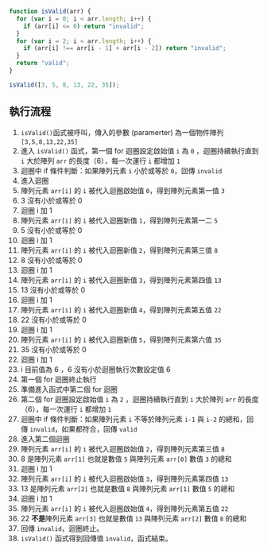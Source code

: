```js
function isValid(arr) {
  for (var i = 0; i < arr.length; i++) {
    if (arr[i] <= 0) return "invalid";
  }
  for (var i = 2; i < arr.length; i++) {
    if (arr[i] !== arr[i - 1] + arr[i - 2]) return "invalid";
  }
  return "valid";
}

isValid([3, 5, 8, 13, 22, 35]);
```

## 執行流程

1. `isValid()`函式被呼叫，傳入的參數 (paramerter) 為一個物件陣列 `[3,5,8,13,22,35]`
2. 進入 `isValid()` 函式，第一個 for 迴圈設定啟始值 `i` 為 `0` ，迴圈持續執行直到 `i` 大於陣列 `arr` 的長度（6），每一次運行 `i` 都增加 `1`
3. 迴圈中 if 條件判斷：如果陣列元素 `i` 小於或等於 `0`，回傳 `invalid`
4. 進入迴圈
5. 陣列元素 `arr[i]` 的 `i` 被代入迴圈啟始值 `0`，得到陣列元素第一值 `3`
6. 3 沒有小於或等於 0
7. 迴圈 i 加 1
8. 陣列元素 `arr[i]` 的 `i` 被代入迴圈新值 `1`，得到陣列元素第一二 `5`
9. 5 沒有小於或等於 0
10. 迴圈 i 加 1
11. 陣列元素 `arr[i]` 的 `i` 被代入迴圈新值 `2`，得到陣列元素第三值 `8`
12. 8 沒有小於或等於 0
13. 迴圈 i 加 1
14. 陣列元素 `arr[i]` 的 `i` 被代入迴圈新值 `3`，得到陣列元素第四值 `13`
15. 13 沒有小於或等於 0
16. 迴圈 i 加 1
17. 陣列元素 `arr[i]` 的 `i` 被代入迴圈新值 `4`，得到陣列元素第五值 `22`
18. 22 沒有小於或等於 0
19. 迴圈 i 加 1
20. 陣列元素 `arr[i]` 的 `i` 被代入迴圈新值 `5`，得到陣列元素第六值 `35`
21. 35 沒有小於或等於 0
22. 迴圈 i 加 1
23. i 目前值為 6 ，6 沒有小於迴圈執行次數設定值 6
24. 第一個 for 迴圈終止執行
25. 準備進入函式中第二個 for 迴圈
26. 第二個 for 迴圈設定啟始值 `i` 為 `2` ，迴圈持續執行直到 `i` 大於陣列 `arr` 的長度（6），每一次運行 `i` 都增加 `1`
27. 迴圈中 if 條件判斷：如果陣列元素 `i` 不等於陣列元素 `i-1` 與 `i-2` 的總和，回傳 `invalid`，如果都符合，回傳 `valid`
28. 進入第二個迴圈
29. 陣列元素 `arr[i]` 的 `i` 被代入迴圈啟始值 `2`，得到陣列元素第三值 `8`
30. 8 是陣列元素 `arr[1]` 也就是數值 `5` 與陣列元素 `arr[0]` 數值 `3` 的總和
31. 迴圈 i 加 1
32. 陣列元素 `arr[i]` 的 `i` 被代入迴圈啟始值 `3`，得到陣列元素第四值 `13`
33. 13 是陣列元素 `arr[2]` 也就是數值 `8` 與陣列元素 `arr[1]` 數值 `5` 的總和
34. 迴圈 i 加 1
35. 陣列元素 `arr[i]` 的 `i` 被代入迴圈啟始值 `4`，得到陣列元素第五值 `22`
36. 22 **不是**陣列元素 `arr[3]` 也就是數值 `13` 與陣列元素 `arr[2]` 數值 `8` 的總和
37. 回傳 `invalid`，迴圈終止。
38. `isValid()` 函式得到回傳值 `invalid`，函式結束。
